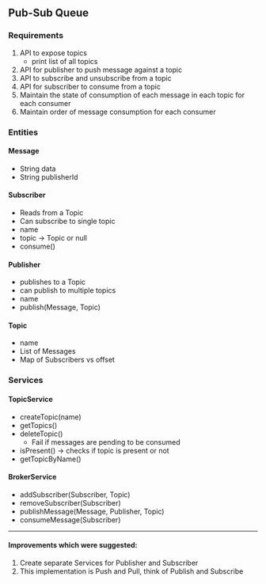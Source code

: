 ## Pub-Sub Queue


### Requirements

1. API to expose topics
   - print list of all topics
2. API for publisher to push message against a topic
3. API to subscribe and unsubscribe from a topic
4. API for subscriber to consume from a topic
5. Maintain the state of consumption of each message in each topic for each consumer
6. Maintain order of message consumption for each consumer


### Entities

#### Message

- String data
- String publisherId

#### Subscriber

- Reads from a Topic
- Can subscribe to single topic
- name
- topic -> Topic or null
- consume()

#### Publisher

- publishes to a Topic
- can publish to multiple topics
- name
- publish(Message, Topic)

#### Topic

- name
- List of Messages
- Map of Subscribers vs offset


### Services

#### TopicService
- createTopic(name)
- getTopics()
- deleteTopic()
  - Fail if messages are pending to be consumed
- isPresent() -> checks if topic is present or not
- getTopicByName()

#### BrokerService

- addSubscriber(Subscriber, Topic)
- removeSubscriber(Subscriber)
- publishMessage(Message, Publisher, Topic)
- consumeMessage(Subscriber)


--------


#### Improvements which were suggested:

1. Create separate Services for Publisher and Subscriber
2. This implementation is Push and Pull, think of Publish and Subscribe